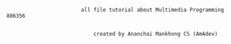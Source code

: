 							all file tutorial about Multimedia Programming 886356 

														
							 	created by Ananchai Mankhong CS (AmAdev)	
